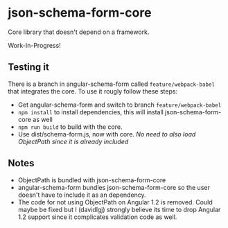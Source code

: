 # json-schema-form-core
Core library that doesn't depend on a framework.


Work-In-Progress!


## Testing it

There is a branch in angular-schema-form called `feature/webpack-babel` that integrates the core.
To use it rougly follow these steps:

* Get angular-schema-form and switch to branch `feature/webpack-babel`
* `npm install` to install dependencies, this will install json-schema-form-core as well
* `npm run build` to build with the core.
* Use dist/schema-form.js, now with core. *No need to also load ObjectPath since it is already included*


## Notes
* ObjectPath is bundled with json-schema-form-core
* angular-schema-form bundles json-schema-form-core so the user doesn't have to include it as an dependency.
* The code for not using ObjectPath on Angular 1.2 is removed. Could maybe be fixed but I (davidlgj) strongly believe its time to drop Angular 1.2 support since it complicates validation code as well.
